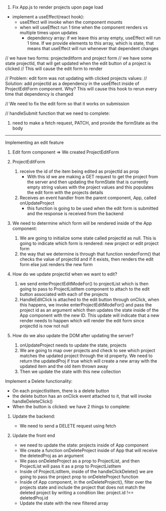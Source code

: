 1. Fix App.js to render projects upon page load 
- implement a useEffect(react hook): 
    - useEffect will invoke when the component mounts 
    - when will useEffect run 1 time when the component renders vs multiple times upon updates
        - dependency array: if we leave this array empty, useEffect will run 1 time. If we provide elements to this array, which is state, that means that useEffect will run whenever that dependent changes 

// we have two forms: projecteditform and project form
// we have some state projectId, that will get updated when the edit button of a project is clicked
// This will cause the edit form to render

// Problem: edit form was not updating with clicked projects values:
// Solution: add projectId as a dependency in the useEffect inside of ProjectEditForm component. Why? This will cause this hook to rerun every time that dependency is changed


// We need to fix the edit form so that it works on submission

// handleSubmit function that we need to complete:

1. need to make a fetch request, PATCH, and provide the formState as the body


--------------------------------------------------------------------

Implementing an edit feature 

1. Edit form component => We created ProjectEditForm

2. ProjectEditForm
    1. receive the id of the item being edited as projectId as prop
        - With this id we are making a GET request to get the project from the server and then updating the formState that is currently empty string values with the project values and this populates the edit form with the projects details
    2. Receives an event handler from the parent component, App, called onUpdateProject
        - this function is going to  be used when the edit form is submitted and the response is received from the backend 

3. We need to determine which form will be rendered inside of the App component:
    1. We are going to initialize some state called projectId as null. This is going to indicate which form is rendered: new project or edit project form
    2. the way that we determine is through that function renderForm() that checks the value of projectId and if it exists, then renders the edit form else just renders the new form

4. How do we update projectId when we want to edit?

    1. we send enterProjectEditModeFor() to projectList which is then going to pass to ProjectListItem component to attach to the edit button associated with each of the projects
    2. HandleEditClick is attached to the edit button through onClick, when this happens, we invoke enterProjectEditModeFor() and pass the project id as an argument which then updates the state inside of the App component with the new ID. This update will indicate that a new render needs to happen which will render the edit form since projectId is now not null

5. How do we also update the DOM after updating the server? 

    1. onUpdateProject needs to update the state, projects
    2. We are going to map over projects and check to see which project matches the updated project through the id property. We need to return the updatedProj if true which will create a new array with the updated item and the old item thrown away 
    3. Then we update the state with this new collection



Implement a Delete functionality:

- On each projectlistitem, there is a delete button
- the delete button has an onClick event attached to it, that will invoke handleDeleteClick()
- When the button is clicked: we have 2 things to complete:

1. Update the backend:
    - We need to send a DELETE request using fetch


2. Update the front end 
    - we need to update the state: projects inside of App component 
    - We create a function onDeleteProject inside of App that will receive the deletedProj as an argument 
    - We pass onDeleteProject as a prop to ProjectList, and then ProjectList will pass it as a prop to ProjectListItem
    - Inside of ProjectListItem, inside of the handleClickDelete() we are going to pass the project prop to onDeleteProject function
    - Inside of App component, in the onDeleteProject(), filter over the projects state and include the project that does not match the deleted project by writing a condition like: project.id !== deletedProj.id
    - Update the state with the new filtered array